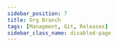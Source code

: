 ```yaml
---
sidebar_position: 7
title: Org Branch
tags: [Managment, Git, Releases]
sidebar_class_name: disabled-page
---
```

